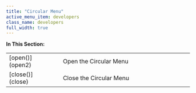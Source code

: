 ```yaml
---
title: "Circular Menu"
active_menu_item: developers
class_name: developers
full_width: true
---
```



**In This Section:**

<table>
<tr>
<td width="182">
[open()](open2)

</td>
<td width="8">
</td>
<td width="752">
Open the Circular Menu

</td>
</tr>
<tr>
<td width="182">
[close()](close)

</td>
<td width="8">
</td>
<td width="752">
Close the Circular Menu

</td>
</tr>
</table>


